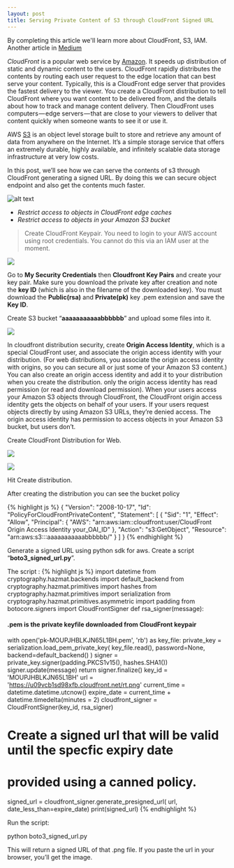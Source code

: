 ```yaml
---
layout: post
title: Serving Private Content of S3 through CloudFront Signed URL
---
```



<div class="message">
  By completing this article we'll learn more about CloudFront, S3, IAM. Another article in <a href="https://medium.com/@ratulbasak93/serving-private-content-of-s3-through-cloudfront-signed-url-593ede788d0d">Medium</a>
</div>

*CloudFront* is a popular web service by <a href="https://aws.amazon.com">Amazon</a>. It speeds up distribution of static and dynamic content to the users. CloudFront rapidly distributes the contents by routing each user request to the edge location that can best serve your content. Typically, this is a CloudFront edge server that provides the fastest delivery to the viewer. You create a CloudFront distribution to tell CloudFront where you want content to be delivered from, and the details about how to track and manage content delivery. Then CloudFront uses computers — edge servers — that are close to your viewers to deliver that content quickly when someone wants to see it or use it.

AWS <a href="https://aws.amazon.com/s3/">S3</a> is an object level storage built to store and retrieve any amount of data from anywhere on the Internet. It’s a simple storage service that offers an extremely durable, highly available, and infinitely scalable data storage infrastructure at very low costs.

In this post, we’ll see how we can serve the contents of s3 through CloudFront generating a signed URL. By doing this we can secure object endpoint and also get the contents much faster.

![alt text](https://cdn-images-1.medium.com/max/1000/1*BsS33Afv1Qzm7DU-XLJX0g.png)


* *Restrict access to objects in CloudFront edge caches*
* *Restrict access to objects in your Amazon S3 bucket*


> Create CloudFront Keypair. You need to login to your AWS account using root credentials. You cannot do this via an IAM user at the moment.


![](https://cdn-images-1.medium.com/max/1000/1*8ibHvdNTy_yJhtxI32dcXw.png)

Go to **My Security Credentials** then **Cloudfront Key Pairs** and create your key pair. Make sure you download the private key after creation and note the **key ID** (which is also in the filename of the downloaded key). You must download the **Public(rsa)** and **Private(pk)** key .pem extension and save the **Key ID**.

Create S3 bucket “**aaaaaaaaaaabbbbbb**” and upload some files into it.

![](https://cdn-images-1.medium.com/max/1000/1*iOyrBwZmhTw4qdinwwrz0A.png)

In cloudfront distribution security, create **Origin Access Identity**, which is a special CloudFront user, and associate the origin access identity with your distribution. (For web distributions, you associate the origin access identity with origins, so you can secure all or just some of your Amazon S3 content.) You can also create an origin access identity and add it to your distribution when you create the distribution. only the origin access identity has read permission (or read and download permission). When your users access your Amazon S3 objects through CloudFront, the CloudFront origin access identity gets the objects on behalf of your users. If your users request objects directly by using Amazon S3 URLs, they’re denied access. The origin access identity has permission to access objects in your Amazon S3 bucket, but users don’t.

Create CloudFront Distribution for Web.

![](https://cdn-images-1.medium.com/max/1000/1*89yg3MErv3X3koby_1gwLA.png)

![](https://cdn-images-1.medium.com/max/1000/1*-9bx-i9_bS-zlX-JIiw7LA.png)

Hit Create distribution.

After creating the distribution you can see the bucket policy

{% highlight js %}
{
 "Version": "2008-10-17",
 "Id": "PolicyForCloudFrontPrivateContent",
 "Statement": [
   {
   "Sid": "1",
   "Effect": "Allow",
   "Principal": {
       "AWS": "arn:aws:iam::cloudfront:user/CloudFront Origin Access Identity your_OAI_ID"
    },
       "Action": "s3:GetObject",
       "Resource": "arn:aws:s3:::aaaaaaaaaaabbbbbb/"
    }
  ]
}
{% endhighlight %}

Generate a signed URL using python sdk for aws. Create a script “**boto3_signed_url.py**”.

The script :
{% highlight js %}
import datetime
from cryptography.hazmat.backends import default_backend
from cryptography.hazmat.primitives import hashes
from cryptography.hazmat.primitives import serialization
from cryptography.hazmat.primitives.asymmetric import padding
from botocore.signers import CloudFrontSigner
def rsa_signer(message):
#### .pem is the private keyfile downloaded from CloudFront keypair
with open('pk-MOUPJHBLKJN65L1BH.pem', 'rb') as key_file:
private_key = serialization.load_pem_private_key(
key_file.read(),
password=None,
backend=default_backend()
)
signer = private_key.signer(padding.PKCS1v15(), hashes.SHA1())
signer.update(message)
return signer.finalize()
key_id = 'MOUPJHBLKJN65L1BH'
url = 'https://u09vcb1sd98xfb.cloudfront.net/rt.png'
current_time = datetime.datetime.utcnow()
expire_date = current_time + datetime.timedelta(minutes = 2)
cloudfront_signer = CloudFrontSigner(key_id, rsa_signer)
# Create a signed url that will be valid until the specfic expiry date
# provided using a canned policy.
signed_url = cloudfront_signer.generate_presigned_url(
url, date_less_than=expire_date)
print(signed_url)
{% endhighlight %}


Run the script:

python boto3_signed_url.py

This will return a signed URL of that .png file. If you paste the url in your browser, you’ll get the image.
